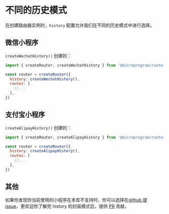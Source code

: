 # 不同的历史模式

在创建路由器实例时，`history` 配置允许我们在不同的历史模式中进行选择。

## 微信小程序

`createWechatHistory()` 创建的：

```js
import { createRouter, createWechatHistory } from '@microprogram/router'

const router = createRouter({
  history: createWechatHistory(),
  routes: [
    //...
  ],
})
```

## 支付宝小程序

`createAlipayHistory()` 创建的：

```js
import { createRouter, createAlipayHistory } from '@microprogram/router'

const router = createRouter({
  history: createAlipayHistory(),
  routes: [
    //...
  ],
})
```

## 其他

如果你发现你当前使用的小程序在本库不支持时，你可以选择在[github 提 issue](https://github.com/JserWang/microprogram-router/issues)，更欢迎你了解完 history 的封装模式后，提供 [PR](https://github.com/JserWang/microprogram-router/pulls) 贡献。
